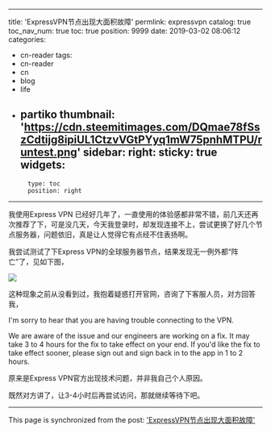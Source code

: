 
---
title: 'ExpressVPN节点出现大面积故障'
permlink: expressvpn
catalog: true
toc_nav_num: true
toc: true
position: 9999
date: 2019-03-02 08:06:12
categories:
- cn-reader
tags:
- cn-reader
- cn
- blog
- life
- partiko
thumbnail: 'https://cdn.steemitimages.com/DQmae78fSszCdtijg8ipiUL1CtzvVGtPYyq1mW75pnhMTPU/runtest.png'
sidebar:
    right:
        sticky: true
widgets:
    -
        type: toc
        position: right
---


<html>
<p>我使用Express VPN 已经好几年了，一直使用的体验感都非常不错，前几天还再次推荐了下，可是没几天，今天我登录时，却发现连接不上，尝试更换了好几个节点服务器，问题依旧，真是让人觉得它有点经不住表扬啊。</p>
<p>我尝试测试了下Express VPN的全球服务器节点，结果发现无一例外都“阵亡”了，见如下图，</p>
<p><img src="https://cdn.steemitimages.com/DQmae78fSszCdtijg8ipiUL1CtzvVGtPYyq1mW75pnhMTPU/runtest.png"/></p>
<p>这种现象之前从没看到过，我抱着疑惑打开官网，咨询了下客服人员，对方回答我，</p>
<p>I'm sorry to hear that you are having trouble connecting to the VPN.</p>
<p>We are aware of the issue and our engineers are working on a fix. It may take 3 to 4 hours for the fix to take effect on your end. If you'd like the fix to take effect sooner, please sign out and sign back in to the app in 1 to 2 hours.</p>
<p>原来是Express VPN官方出现技术问题，并非我自己个人原因。</p>
<p>既然对方讲了，让3-4小时后再尝试访问，那就继续等待下吧。</p>
</html>

- - -

This page is synchronized from the post: ['ExpressVPN节点出现大面积故障'](https://steemit.com/@rivalhw/expressvpn)
